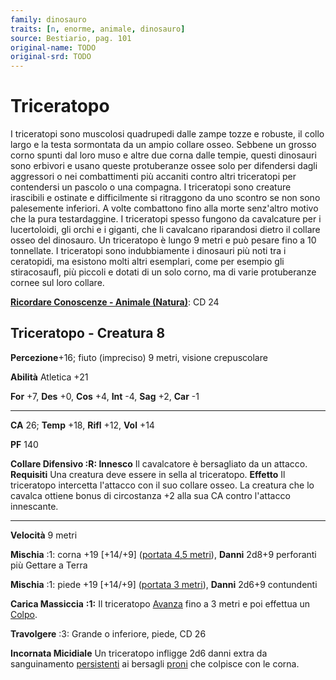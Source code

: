```yaml
---
family: dinosauro
traits: [n, enorme, animale, dinosauro]
source: Bestiario, pag. 101
original-name: TODO
original-srd: TODO
---
```


# Triceratopo

I triceratopi sono muscolosi quadrupedi dalle zampe tozze e robuste, il collo
largo e la testa sormontata da un ampio collare osseo. Sebbene un grosso corno
spunti dal loro muso e altre due corna dalle tempie, questi dinosauri sono
erbivori e usano queste protuberanze ossee solo per difendersi dagli aggressori
o nei combattimenti più accaniti contro altri triceratopi per contendersi un
pascolo o una compagna. I triceratopi sono creature irascibili e ostinate e
difficilmente si ritraggono da uno scontro se non sono palesemente inferiori. A
volte combattono fino alla morte senz'altro motivo che la pura testardaggine. I
triceratopi spesso fungono da cavalcature per i lucertoloidi, gli orchi e i
giganti, che li cavalcano riparandosi dietro il collare osseo del dinosauro. Un
triceratopo è lungo 9 metri e può pesare fino a 10 tonnellate. I triceratopi
sono indubbiamente i dinosauri più noti tra i ceratopidi, ma esistono molti
altri esemplari, come per esempio gli stiracosaufl, più piccoli e dotati di un
solo corno, ma di varie protuberanze cornee sul loro collare.

**[Ricordare Conoscenze - Animale (Natura)](/azioni/abilita/ricordare-conoscenze)**:
CD 24

## Triceratopo - Creatura 8

**Percezione**+16; fiuto (impreciso) 9 metri, visione crepuscolare

**Abilità** Atletica +21

**For** +7, **Des** +0, **Cos** +4, **Int** -4, **Sag** +2, **Car** -1

---

**CA** 26; **Temp** +18, **Rifl** +12, **Vol** +14

**PF** 140

**Collare Difensivo :R: Innesco** Il cavalcatore è bersagliato da un attacco.
**Requisiti** Una creatura deve essere in sella al triceratopo. **Effetto** Il
triceratopo intercetta l'attacco con il suo collare osseo. La creatura che lo
cavalca ottiene bonus di circostanza +2 alla sua CA contro l'attacco innescante.

---

**Velocità** 9 metri

**Mischia** :1: corna +19 \[+14/+9] ([portata 4,5 metri](/tratti/portata)),
**Danni** 2d8+9 perforanti più Gettare a Terra

**Mischia** :1: piede +19 \[+14/+9] ([portata 3 metri](/tratti/portata)),
**Danni** 2d6+9 contundenti

**Carica Massiccia** **:1:** Il triceratopo [Avanza](/azioni/base/avanzare) fino
a 3 metri e poi effettua un [Colpo](/azioni/base/colpire).

**Travolgere** :3: Grande o inferiore, piede, CD 26

**Incornata Micidiale** Un triceratopo infligge 2d6 danni extra da sanguinamento
[persistenti](/condizioni/danno-persistente) ai bersagli
[proni](/condizioni/prono) che colpisce con le corna.
